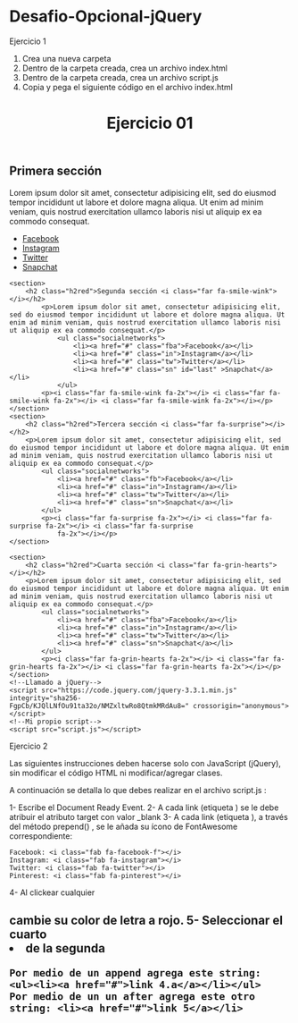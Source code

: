 # Desafio-Opcional-jQuery

Ejercicio 1

1. Crea una nueva carpeta
2. Dentro de la carpeta creada, crea un archivo index.html
3. Dentro de la carpeta creada, crea un archivo script.js
4. Copia y pega el siguiente código en el archivo index.html

<html lang="es">
<head>
    <meta charset="utf-8">
    <title>Ejercicio 01</title>
    <meta name="viewport" content="width=device-width, initial-scale=1.0">
    <link rel="stylesheet" href="https://use.fontawesome.com/releases/v5.6.3/css/all.css"
    integrity="sha384-UHRtZLI+pbxtHCWp1t77Bi1L4ZtiqrqD80Kn4Z8NTSRyMA2Fd33n5dQ8lWUE00s/"
    crossorigin="anonymous">
</head>
<body>
    <header>
        <h1>Ejercicio 01</h1>
    </header>
    <section>
        <h2 class="h2red">Primera sección <i class="far fa-smile-beam"></i></h2>
        <p>Lorem ipsum dolor sit amet, consectetur adipisicing elit, sed do eiusmod tempor incididunt ut labore et dolore magna aliqua. Ut enim ad minim veniam, quis nostrud exercitation ullamco laboris nisi ut aliquip ex ea commodo consequat.</p>
            <ul class="socialnetworks">
                <li><a href="#" class="fb">Facebook</a></li>
                <li><a href="#" class="in">Instagram</a></li>
                <li><a href="#" class="tw">Twitter</a></li>
                <li><a href="#" class="sn">Snapchat</a></li>
            </ul>
        <p><i class="far fa-smile-beam fa-2x"></i> <i class="far fa-smile-beam fa-2x"></i> <i class="far fa-smile-beam fa-2x"></i></p>
    </section>
        
    <section>
        <h2 class="h2red">Segunda sección <i class="far fa-smile-wink"></i></h2>
            <p>Lorem ipsum dolor sit amet, consectetur adipisicing elit, sed do eiusmod tempor incididunt ut labore et dolore magna aliqua. Ut enim ad minim veniam, quis nostrud exercitation ullamco laboris nisi ut aliquip ex ea commodo consequat.</p>
                <ul class="socialnetworks">
                    <li><a href="#" class="fba">Facebook</a></li>
                    <li><a href="#" class="in">Instagram</a></li>
                    <li><a href="#" class="tw">Twitter</a></li>
                    <li><a href="#" class="sn" id="last" >Snapchat</a></li>
                </ul>
            <p><i class="far fa-smile-wink fa-2x"></i> <i class="far fa-smile-wink fa-2x"></i> <i class="far fa-smile-wink fa-2x"></i></p>
    </section>
    <section>
        <h2 class="h2red">Tercera sección <i class="far fa-surprise"></i></h2>
        <p>Lorem ipsum dolor sit amet, consectetur adipisicing elit, sed do eiusmod tempor incididunt ut labore et dolore magna aliqua. Ut enim ad minim veniam, quis nostrud exercitation ullamco laboris nisi ut aliquip ex ea commodo consequat.</p>
            <ul class="socialnetworks">
                <li><a href="#" class="fb">Facebook</a></li>
                <li><a href="#" class="in">Instagram</a></li>
                <li><a href="#" class="tw">Twitter</a></li>
                <li><a href="#" class="sn">Snapchat</a></li>
            </ul>
            <p><i class="far fa-surprise fa-2x"></i> <i class="far fa-surprise fa-2x"></i> <i class="far fa-surprise
                fa-2x"></i></p>
    </section>
                    
    <section>
        <h2 class="h2red">Cuarta sección <i class="far fa-grin-hearts"></i></h2>
        <p>Lorem ipsum dolor sit amet, consectetur adipisicing elit, sed do eiusmod tempor incididunt ut labore et dolore magna aliqua. Ut enim ad minim veniam, quis nostrud exercitation ullamco laboris nisi ut aliquip ex ea commodo consequat.</p>
            <ul class="socialnetworks">
                <li><a href="#" class="fba">Facebook</a></li>
                <li><a href="#" class="in">Instagram</a></li>
                <li><a href="#" class="tw">Twitter</a></li>
                <li><a href="#" class="sn">Snapchat</a></li>
            </ul>
            <p><i class="far fa-grin-hearts fa-2x"></i> <i class="far fa-grin-hearts fa-2x"></i> <i class="far fa-grin-hearts fa-2x"></i></p>
    </section>
    <!--Llamado a jQuery-->
    <script src="https://code.jquery.com/jquery-3.3.1.min.js" integrity="sha256-
    FgpCb/KJQlLNfOu91ta32o/NMZxltwRo8QtmkMRdAu8=" crossorigin="anonymous"></script>
    <!--Mi propio script-->
    <script src="script.js"></script>
    
</body>
</html>


Ejercicio 2

Las siguientes instrucciones deben hacerse solo con JavaScript (jQuery), sin modificar el código
HTML ni modificar/agregar clases.

A continuación se detalla lo que debes realizar en el archivo script.js :

1- Escribe el Document Ready Event.
2- A cada link (etiqueta <a> ) se le debe atribuir el atributo target con valor _blank
3- A cada link (etiqueta <a> ), a través del método prepend() , se le añada su ícono de FontAwesome correspondiente:

    Facebook: <i class="fab fa-facebook-f"></i>
    Instagram: <i class="fab fa-instagram"></i>
    Twitter: <i class="fab fa-twitter"></i>
    Pinterest: <i class="fab fa-pinterest"></i>

4- Al clickear cualquier <h2> cambie su color de letra a rojo.
5- Seleccionar el cuarto <li> de la segunda <section>

    Por medio de un append agrega este string: <ul><li><a href="#">link 4.a</a></li></ul>
    Por medio de un un after agrega este otro string: <li><a href="#">link 5</a></li>
